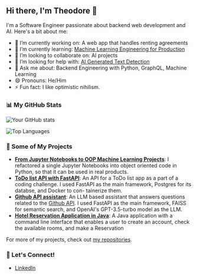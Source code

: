 ## Hi there, I'm Theodore 👋

I'm a Software Engineer passionate about backend web development and AI. Here's a bit about me:

- 🔭 I’m currently working on: A web app that handles renting agreements
- 🌱 I’m currently learning: [Machine Learning Engineering for Production](https://www.coursera.org/specializations/machine-learning-engineering-for-production-mlops)
- 👯 I’m looking to collaborate on: AI projects
- 🤔 I’m looking for help with: [AI Generated Text Detection](https://www.kaggle.com/competitions/llm-detect-ai-generated-text)
- 💬 Ask me about: Backend Engineering with Python, GraphQL, Machine Learning
- 😄 Pronouns: He/Him
- ⚡ Fun fact: I like optimistic nihilism. 

### 📊 My GitHub Stats

![Your GitHub stats](https://github-readme-stats.vercel.app/api?username=tntath&show_icons=true&theme=tokyonight)

![Top Languages](https://github-readme-stats.vercel.app/api/top-langs/?username=tntath&theme=tokyonight)

### 🚀 Some of My Projects

- **[From Jupyter Notebooks to OOP Machine Learning Projects](https://github.com/tntath/notebooks-to-oop-simple-gan)**: I refactored a single Jupyter Notebooks into object oriented code in Python, so that it can be used in real products.
- **[ToDo list API with FastAPI](https://github.com/tntath/todo-app-fastapi)**:  An API for a ToDo list app as a part of a coding challenge. I used FastAPI as the main framework, Postgres for its databse, and Docker to con- tainerize them.
- **[Github API assistant](https://github.com/tntath/api-assistant)**: An LLM based assistant that answers questions related to the [Github API](https://github.com/github/rest-api-description/blob/main/descriptions/api.github.com/api.github.com.json). I used FastAPI as the main framework, FAISS for semantic search, and OpenAI's GPT-3.5-turbo model as the LLM.
- **[Hotel Reservation Application in Java](https://github.com/tntath/hotel-reservation)**: A Java application with a command line interface that enables a user to create an account, check the available rooms, and make a Reservation


For more of my projects, check out [my repositories](https://github.com/tntath?tab=repositories).

### 📣 Let's Connect!

- [LinkedIn](https://www.linkedin.com/in/theodore-tzirides-4a65aa96/)
